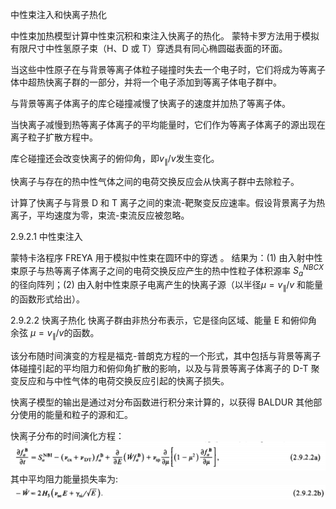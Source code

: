 中性束注入和快离子热化

中性束加热模型计算中性束沉积和束注入快离子的热化。
蒙特卡罗方法用于模拟有限尺寸中性氢原子束（H、D 或 T）穿透具有同心椭圆磁表面的环面。

当这些中性原子在与背景等离子体粒子碰撞时失去一个电子时，它们将成为等离子体中超热快离子群的一部分，并将一个电子添加到等离子体电子群中。

与背景等离子体离子的库仑碰撞减慢了快离子的速度并加热了等离子体。

当快离子减慢到热等离子体离子的平均能量时，它们作为等离子体离子的源出现在离子粒子扩散方程中。

库仑碰撞还会改变快离子的俯仰角，即$v_{\parallel}/v$发生变化。

快离子与存在的热中性气体之间的电荷交换反应会从快离子群中去除粒子。

计算了快离子与背景 D 和 T 离子之间的束流-靶聚变反应速率。假设背景离子为热离子，平均速度为零，束流-束流反应被忽略。

2.9.2.1 中性束注入

蒙特卡洛程序 FREYA 用于模拟中性束在圆环中的穿透 。
结果为：(1) 由入射中性束原子与热等离子体离子之间的电荷交换反应产生的热中性粒子体积源率 $S_a^{NBCX}$ 的径向阵列；(2) 由入射中性束原子电离产生的快离子源（以半径$\mu=v_{\parallel}/v$ 和能量的函数形式给出）。

2.9.2.2 快离子热化
快离子群由非热分布表示，它是径向区域、能量 E 和俯仰角余弦 $\mu=v_{\parallel}/v$的函数。

该分布随时间演变的方程是福克-普朗克方程的一个形式，其中包括与背景等离子体碰撞引起的平均阻力和俯仰角扩散的影响，以及与背景等离子体离子的 D-T 聚变反应和与中性气体的电荷交换反应引起的快离子损失。

快离子模型的输出是通过对分布函数进行积分来计算的，以获得 BALDUR 其他部分使用的能量和粒子的源和汇。

快离子分布的时间演化方程：
![输入图片说明](/imgs/2024-10-25/vn5NBTPUHWUTftoL.png)
其中平均阻力能量损失率为:
![输入图片说明](/imgs/2024-10-25/jsWDYBccidtblc1I.png)
<!--stackedit_data:
eyJoaXN0b3J5IjpbLTE2OTc1MTQxMjYsMTgyNjk2NjUxNF19
-->